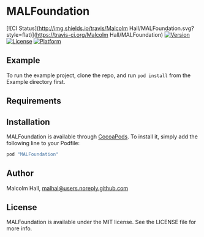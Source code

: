 # MALFoundation

[![CI Status](http://img.shields.io/travis/Malcolm Hall/MALFoundation.svg?style=flat)](https://travis-ci.org/Malcolm Hall/MALFoundation)
[![Version](https://img.shields.io/cocoapods/v/MALFoundation.svg?style=flat)](http://cocoapods.org/pods/MALFoundation)
[![License](https://img.shields.io/cocoapods/l/MALFoundation.svg?style=flat)](http://cocoapods.org/pods/MALFoundation)
[![Platform](https://img.shields.io/cocoapods/p/MALFoundation.svg?style=flat)](http://cocoapods.org/pods/MALFoundation)

## Example

To run the example project, clone the repo, and run `pod install` from the Example directory first.

## Requirements

## Installation

MALFoundation is available through [CocoaPods](http://cocoapods.org). To install
it, simply add the following line to your Podfile:

```ruby
pod "MALFoundation"
```

## Author

Malcolm Hall, malhal@users.noreply.github.com

## License

MALFoundation is available under the MIT license. See the LICENSE file for more info.
